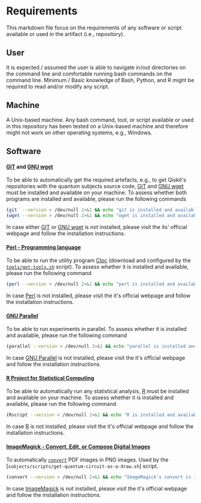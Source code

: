 # Requirements

This markdown file focus on the requirements of any software or script available or used in the artifact (i.e., repository).

## User

It is expected / assumed the user is able to navigate in/out directories on the command line and comfortable running bash commands on the command line.  Minimum / Basic knowledge of Bash, Python, and R might be required to read and/or modify any script.

## Machine

A Unix-based machine.  Any bash command, tool, or script available or used in this repository has been tested on a Unix-based machine and therefore might not work on other operating systems, e.g., Windows.

## Software

#### [GIT](https://git-scm.com) and [GNU wget](https://www.gnu.org/software/wget)

To be able to automatically get the required artefacts, e.g., to get Qiskit's repositories with the quantum subjects source code, [GIT](https://git-scm.com) and [GNU wget](https://www.gnu.org/software/wget) must be installed and available on your machine.  To assess whether both programs are installed and available, please run the following commands

```bash
(git  --version > /dev/null 2>&1 && echo "git is installed and available")  || echo "ERROR: git is not installed or available" # (< 1 second)
(wget --version > /dev/null 2>&1 && echo "wget is installed and available") || echo "ERROR: wget is not installed or available" # (< 1 second)
```

In case either [GIT](https://git-scm.com) or [GNU wget](https://www.gnu.org/software/wget) is not installed, please visit the its' official webpage and follow the installation instructions.

#### [Perl - Programming language](https://www.perl.org)

To be able to run the utility program [Cloc](https://github.com/AlDanial/cloc) (download and configured by the [`tools/get-tools.sh`](tools/get-tools.sh) script).  To assess whether it is installed and available, please run the following command

```bash
(perl --version > /dev/null 2>&1 && echo "perl is installed and available") || echo "ERROR: perl is not installed or available" # (< 1 second)
```

In case [Perl](https://www.perl.org) is not installed, please visit the it's official webpage and follow the installation instructions.

#### [GNU Parallel](https://www.gnu.org/software/parallel)

To be able to run experiments in parallel.  To assess whether it is installed and available, please run the following command

```bash
(parallel --version > /dev/null 2>&1 && echo "parallel is installed and available") || echo "ERROR: parallel is not installed or available" # (< 1 second)
```

In case [GNU Parallel](https://www.gnu.org/software/parallel) is not installed, please visit the it's official webpage and follow the installation instructions.

#### [R Project for Statistical Computing](https://www.r-project.org)

To be able to automatically run any statistical analysis, [R](https://www.r-project.org) must be installed and available on your machine.  To assess whether it is installed and available, please run the following command

```bash
(Rscript --version > /dev/null 2>&1 && echo "R is installed and available") || echo "ERROR: R is not installed or available" # (< 1 second)
```

In case [R](https://www.r-project.org) is not installed, please visit the it's official webpage and follow the installation instructions.

#### [ImageMagick - Convert, Edit, or Compose Digital Images](https://imagemagick.org)

To automatically [`convert`](http://imagemagick.org/script/convert.php) PDF images in PNG images.  Used by the [`subjects/scripts/get-quantum-circuit-as-a-draw.sh`] script.

```bash
(convert --version > /dev/null 2>&1 && echo "ImageMagick's convert is installed and available") || echo "ERROR: ImageMagick is not installed or available" # (< 1 second)
```

In case [ImageMagick](https://imagemagick.org) is not installed, please visit the it's official webpage and follow the installation instructions.
